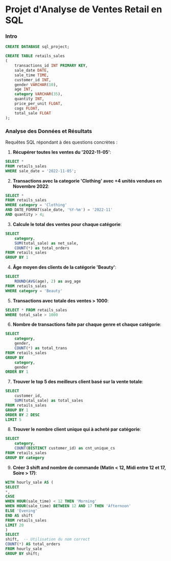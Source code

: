# Projet d'Analyse de Ventes Retail en SQL

### Intro

```sql
CREATE DATABASE sql_project;

CREATE TABLE retails_sales
(
    transactions_id INT PRIMARY KEY,
    sale_date DATE,	
    sale_time TIME,
    customer_id INT,	
    gender VARCHAR(10),
    age INT,
    category VARCHAR(35),
    quantity INT,
    price_per_unit FLOAT,	
    cogs FLOAT,
    total_sale FLOAT
);
```
### Analyse des Données et Résultats

Requêtes SQL répondant à des questions concrètes :

1. **Récupérer toutes les ventes du '2022-11-05'**:
```sql
SELECT *
FROM retails_sales
WHERE sale_date = '2022-11-05';
```

2. **Transactions avec la categorie 'Clothing' avec +4 unités vendues en Novembre 2022**:
```sql
SELECT * 
FROM retails_sales 
WHERE category = 'Clothing' 
AND DATE_FORMAT(sale_date, '%Y-%m') = '2022-11' 
AND quantity > 4;
```

3. **Calcule le total des ventes pour chaque catégorie**:
```sql
SELECT 
    category,
    SUM(total_sale) as net_sale,
    COUNT(*) as total_orders
FROM retails_sales
GROUP BY 1
```

4. **Âge moyen des clients de la catégorie 'Beauty'**: 
```sql
SELECT
    ROUND(AVG(age), 2) as avg_age
FROM retails_sales
WHERE category = 'Beauty'
```

5. **Transactions avec totale des ventes > 1000**: 
```sql
SELECT * FROM retails_sales
WHERE total_sale > 1000
```

6. **Nombre de transactions faite par chaque genre et chaque catégorie**:
```sql
SELECT 
    category,
    gender,
    COUNT(*) as total_trans
FROM retails_sales
GROUP BY 
    category,
    gender
ORDER BY 1
```

7. **Trouver le top 5 des meilleurs client basé sur la vente totale**:
```sql
SELECT 
    customer_id,
    SUM(total_sale) as total_sales
FROM retails_sales
GROUP BY 1
ORDER BY 2 DESC
LIMIT 5
```

8. **Trouver le nombre client unique qui à acheté par catégorie**:
```sql
SELECT 
    category,    
    COUNT(DISTINCT customer_id) as cnt_unique_cs
FROM retails_sales
GROUP BY category
```

9. **Créer 3 shift and nombre de commande (Matin < 12, Midi entre 12 et 17, Soire > 17)**:
```sql
WITH hourly_sale AS (
SELECT
*,
CASE
WHEN HOUR(sale_time) < 12 THEN 'Morning'
WHEN HOUR(sale_time) BETWEEN 12 AND 17 THEN 'Afternoon'
ELSE 'Evening'
END AS shift
FROM retails_sales
LIMIT 20
)
SELECT
shift,  -- Utilisation du nom correct
COUNT(*) AS total_orders
FROM hourly_sale
GROUP BY shift;
```


